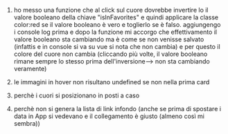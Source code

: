 1. ho messo una funzione che al click sul cuore dovrebbe invertire lo il valore booleano della chiave "isInFavorites" e quindi applicare la classe color:red se il valore booleano è vero e toglierlo se è falso. aggiungengo i console log prima e dopo la funzione mi accorgo che effettivamento il valore booleano sta cambiando ma è come se non venisse salvato (infattis e in console si va su vue si nota che non cambia) e per questo il colore del cuore non cambia (cliccando più volte, il valore booleano rimane sempre lo stesso prima dell'inversione--> non sta cambiando veramente)

2. le immagini in hover non risultano undefined se non nella prima card

3. perchè i cuori si posizionano in posti a caso

4. perchè non si genera la lista di link infondo (anche se prima di spostare i data in App si vedevano e il collegamento è giusto (almeno così mi sembra))
